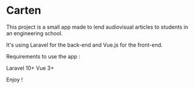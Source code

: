 # Carten

This project is a small app made to lend audiovisual articles to students in an engineering school.

It's using Laravel for the back-end and Vue.js for the front-end.

Requirements to use the app :

Laravel 10+
Vue 3+

Enjoy !
